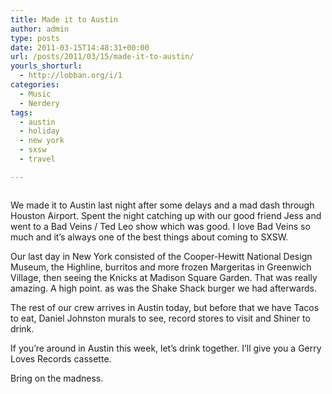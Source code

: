 ```yaml
---
title: Made it to Austin
author: admin
type: posts
date: 2011-03-15T14:48:31+00:00
url: /posts/2011/03/15/made-it-to-austin/
yourls_shorturl:
  - http://lobban.org/i/1
categories:
  - Music
  - Nerdery
tags:
  - austin
  - holiday
  - new york
  - sxsw
  - travel

---
```

[<img src="http://lobban.org/wp-content/uploads/2011/03/20110315-024746.jpg" alt="" class="alignnone size-full" />][1]

We made it to Austin last night after some delays and a mad dash through Houston Airport. Spent the night catching up with our good friend Jess and went to a Bad Veins / Ted Leo show which was good. I love Bad Veins so much and it&#8217;s always one of the best things about coming to SXSW. 

Our last day in New York consisted of the Cooper-Hewitt National Design Museum, the Highline, burritos and more frozen Margeritas in Greenwich Village, then seeing the Knicks at Madison Square Garden. That was really amazing. A high point. as was the Shake Shack burger we had afterwards.

The rest of our crew arrives in Austin today, but before that we have Tacos to eat, Daniel Johnston murals to see, record stores to visit and Shiner to drink. 

If you&#8217;re around in Austin this week, let&#8217;s drink together. I&#8217;ll give you a Gerry Loves Records cassette. 

Bring on the madness.

 [1]: http://lobban.org/wp-content/uploads/2011/03/20110315-024746.jpg